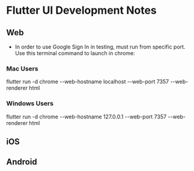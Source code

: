 # Flutter UI Development Notes
## Web
- In order to use Google Sign In in testing, must run from specific port. Use this terminal command to launch in chrome:
 
 ### Mac Users
 flutter run -d chrome --web-hostname localhost --web-port 7357 --web-renderer html

 ### Windows Users
 flutter run -d chrome --web-hostname 127.0.0.1 --web-port 7357 --web-renderer html

## iOS


## Android